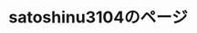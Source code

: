 # satoshinu3104のページ



<html>
	<head>
		<link rel="shortcut icon" type="image/x-icon" href="https://satoshinu3014.github.io/favicon.ico">
		<link href="https://cdn.jsdelivr.net/npm/bootstrap@5.1.3/dist/css/bootstrap.min.css" rel="stylesheet" integrity="sha384-1BmE4kWBq78iYhFldvKuhfTAU6auU8tT94WrHftjDbrCEXSU1oBoqyl2QvZ6jIW3" crossorigin="anonymous">
		<script src="https://ajax.googleapis.com/ajax/libs/jquery/1.12.4/jquery.min.js"></script>
		<script src="https://cdn.jsdelivr.net/npm/bootstrap@5.1.3/dist/js/bootstrap.bundle.min.js" integrity="sha384-ka7Sk0Gln4gmtz2MlQnikT1wXgYsOg+OMhuP+IlRH9sENBO0LRn5q+8nbTov4+1p" crossorigin="anonymous"></script>
	</head>
	<body>
		<style>
			.game_img {
			position: relative;
			}
			.game_img p {
			position: absolute;
			top: 50%;
			left: 2%;
			-ms-transform: translate(0%,-50%);
			-webkit-transform: translate(0%,-50%);
			transform: translate(0%,-50%);
			margin:0;
			paddin:0;
			/*文字の装飾は省略*/
			}			
			.profile_img {
			position: relative;
			}
			.profile_img p {
			position: absolute;
			top: 50%;
			left: 2%;
			-ms-transform: translate(0%,-50%);
			-webkit-transform: translate(0%,-50%);
			transform: translate(0%,-50%);
			margin:0;
			paddin:0;
			/*文字の装飾は省略*/
			}			
			.blog_img {
			position: relative;
			}
			.blog_img p {
			position: absolute;
			top: 50%;
			left: 2%;
			-ms-transform: translate(0%,-50%);
			-webkit-transform: translate(0%,-50%);
			transform: translate(0%,-50%);
			margin:0;
			paddin:0;
			/*文字の装飾は省略*/
			}
			
		</style>
		
		
<img src="satoshiinu.png" alt="さとしいぬ" width="100" height="100" border="0" ><br />
			<div class="jumbotron">
				<div class="container">
					<div class="game_img">
						<img src="750FB9D6-E39D-4F3E-8BB4-093F5BB3D644.gif" alt="" width-"15" height="15" >
						<p>
							<font color="white">
								ゲーム
							</font>
						</p>
					</div>
					<img src="A301821D-EDD4-4194-96DB-E244DD3B5B57.gif" alt="">タイピングのゲーム(開発予定)
					<div class="profile_img" >
						<img src="750FB9D6-E39D-4F3E-8BB4-093F5BB3D644.gif" alt="" width-"15" height="15" >
						<p>
							<font color="white">
								自己紹介など
							</font>
						</p>
					</div>
					<img src="A301821D-EDD4-4194-96DB-E244DD3B5B57.gif" alt=""><a href="/profile/">自己紹介</a><br />
					<img src="A301821D-EDD4-4194-96DB-E244DD3B5B57.gif" alt="">ライン公式<br />
					<a href="https://lin.ee/84nQXxL"><img src="https://scdn.line-apps.com/n/line_add_friends/btn/ja.png" alt="友だち追加" height="36" border="0"></a>

					<div class="blog_img" >
						<img src="750FB9D6-E39D-4F3E-8BB4-093F5BB3D644.gif" alt="" width-"15" height="15" >
						<p>
							<font color="white">
								ブログ
							</font>
						</p>
				</div>
				<img src="A301821D-EDD4-4194-96DB-E244DD3B5B57.gif" alt="">
				<a href="/minecraft/">マイクラ</a>
				</div>
		</div>
	</body>
</html>

